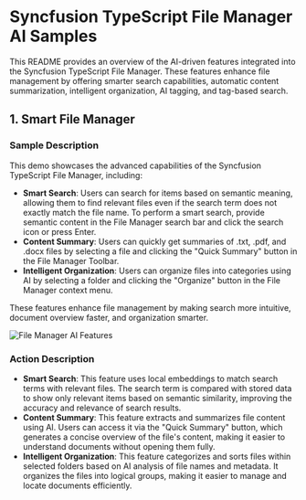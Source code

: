# Syncfusion TypeScript File Manager AI Samples

This README provides an overview of the AI-driven features integrated into the Syncfusion TypeScript File Manager. These features enhance file management by offering smarter search capabilities, automatic content summarization, intelligent organization, AI tagging, and tag-based search.

## 1. Smart File Manager

### Sample Description

This demo showcases the advanced capabilities of the Syncfusion TypeScript File Manager, including:

- **Smart Search**: Users can search for items based on semantic meaning, allowing them to find relevant files even if the search term does not exactly match the file name. To perform a smart search, provide semantic content in the File Manager search bar and click the search icon or press Enter.
- **Content Summary**: Users can quickly get summaries of .txt, .pdf, and .docx files by selecting a file and clicking the "Quick Summary" button in the File Manager Toolbar.
- **Intelligent Organization**: Users can organize files into categories using AI by selecting a folder and clicking the "Organize" button in the File Manager context menu.

These features enhance file management by making search more intuitive, document overview faster, and organization smarter.

![File Manager AI Features](../gif-images/filemanager/smart-filemanager.gif)

### Action Description

- **Smart Search**: This feature uses local embeddings to match search terms with relevant files. The search term is compared with stored data to show only relevant items based on semantic similarity, improving the accuracy and relevance of search results.
- **Content Summary**: This feature extracts and summarizes file content using AI. Users can access it via the "Quick Summary" button, which generates a concise overview of the file's content, making it easier to understand documents without opening them fully.
- **Intelligent Organization**: This feature categorizes and sorts files within selected folders based on AI analysis of file names and metadata. It organizes the files into logical groups, making it easier to manage and locate documents efficiently.
